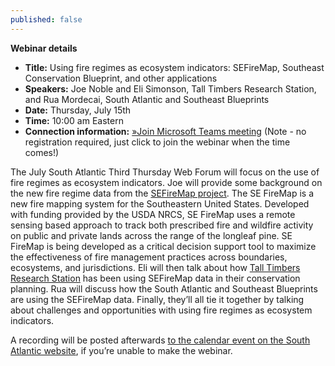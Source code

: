 ```yaml
---
published: false
---
```

**Webinar details**

- **Title:** Using fire regimes as ecosystem indicators: SEFireMap, Southeast Conservation Blueprint, and other applications
- **Speakers:** Joe Noble and Eli Simonson, Tall Timbers Research Station, and Rua Mordecai, South Atlantic and Southeast Blueprints
- **Date:** Thursday, July 15th
- **Time:** 10:00 am Eastern
- **Connection information:** [»Join Microsoft Teams meeting](https://teams.microsoft.com/l/meetup-join/19%3ameeting_MjliZmYyN2EtOWY1Yi00N2FjLTkyOTYtZWRiNTJkNjAyNGIy%40thread.v2/0?context=%7b%22Tid%22%3a%220693b5ba-4b18-4d7b-9341-f32f400a5494%22%2c%22Oid%22%3a%22765228b1-d0d0-4438-812e-51cbb57819f1%22%7d) (Note - no registration required, just click to join the webinar when the time comes!)

The July South Atlantic Third Thursday Web Forum will focus on the use of fire regimes as ecosystem indicators. Joe will provide some background on the new fire regime data from the [SEFireMap project](https://www.landscapepartnership.org/key-issues/wildland-fire/fire-mapping/regional-fire-mapping/se-firemap). The SE FireMap is a new fire mapping system for the Southeastern United States. Developed with funding provided by the USDA NRCS, SE FireMap uses a remote sensing based approach to track both prescribed fire and wildfire activity on public and private lands across the range of the longleaf pine. SE FireMap is being developed as a critical decision support tool to maximize the effectiveness of fire management practices across boundaries, ecosystems, and jurisdictions. Eli will then talk about how [Tall Timbers Research Station](https://talltimbers.org/) has been using SEFireMap data in their conservation planning. Rua will discuss how the South Atlantic and Southeast Blueprints are using the SEFireMap data. Finally, they’ll all tie it together by talking about challenges and opportunities with using fire regimes as ecosystem indicators.

A recording will be posted afterwards [to the calendar event on the South Atlantic website](https://www.southatlanticlcc.org/event/third-thursday-web-forum-using-fire-regimes-as-ecosystem-indicators/), if you’re unable to make the webinar.

